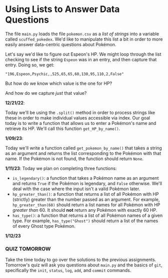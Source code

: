 # Using Lists to Answer Data Questions

The file `main.py` loads the file `pokemon.csv` as a *list of strings* into a variable called `scuffed_pokedex`. We'd like to manipulate this list a bit in order to more easily answer data-centric questions about Pokémon.

Let's say we'd like to figure out Espeon's HP. We might loop through the list checking to see if the string `Espeon` was in an entry, and then capture that entry. Doing so, we get:

`"196,Espeon,Psychic,,525,65,65,60,130,95,110,2,False"`

But how do we know which value is the one for HP?

And how do we capture *just* that value?

**12/21/22**:

Today we'll be using the `.split()` method in order to process strings like these in order to make individual values accessible via index. Our goal today is to write a function that allows us to enter a Pokémon's name and retrieve its HP. We'll call this function `get_HP_by_name()`.

**1/09/23**:

Today we'll write a function called `get_pokemon_by_name()` that takes a string as an argument and returns the list corresponding to the Pokémon with that name. If the Pokémon is not found, the function should return `None`. 

**1/11/23**:
Today we plan on completing three functions:
- `is_legendary()`: a function that takes a Pokémon name as an argument and returns `True` if the Pokémon is legendary, and `False` otherwise. We'll deal with the case where the input isn't a valid Pokémon later.
- `hp_greater_than()`: a function that returns a list of all Pokémon with HP (strictly) greater than the number passed as an argument. For example, `hp_greater_than(60)` should return a list names for all Pokémon with HP *greater than* 60. It should **not** return any Pokémon with exactly 60 HP.
- `has_type()`: a function that returns a list of all Pokémon names of a given type. For example, `has_type("Ghost")` should return a list of the names of every Ghost type Pokémon.

**1/12/23**
### QUIZ TOMORROW
Take the time today to go over the solutions to the previous assignments. Tomorrow's quiz will ask you questions about `main.py` and the basics of `git`, specifically the `init`, `status`, `log`, `add`, and `commit` commands.
